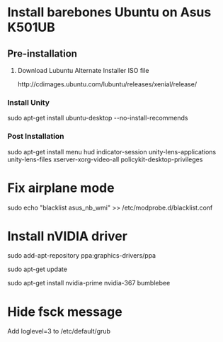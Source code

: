 <h1>Install barebones Ubuntu on Asus K501UB</h1>
<h2>Pre-installation</h2>
<ol>
<li>Download Lubuntu Alternate Installer ISO file</li>
<p>http://cdimages.ubuntu.com/lubuntu/releases/xenial/release/</p>
</ol>
<h3>Install Unity</h3>
<p>sudo apt-get install ubuntu-desktop --no-install-recommends</p>
<h3>Post Installation</h3>
<p>sudo apt-get install menu hud indicator-session unity-lens-applications unity-lens-files xserver-xorg-video-all policykit-desktop-privileges</p>

# Fix airplane mode
<p>sudo echo "blacklist asus_nb_wmi" >> /etc/modprobe.d/blacklist.conf</p>

# Install nVIDIA driver
<p>sudo add-apt-repository ppa:graphics-drivers/ppa</p>
<p>sudo apt-get update</p>
<p>sudo apt-get install nvidia-prime nvidia-367 bumblebee</p>

# Hide fsck message
<p>Add loglevel=3 to /etc/default/grub</p>
